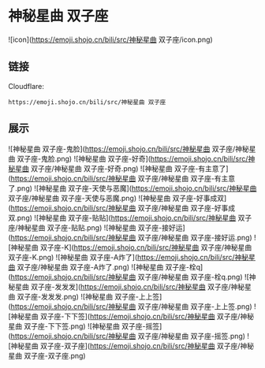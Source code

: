 # 神秘星曲 双子座
![icon](https://emoji.shojo.cn/bili/src/神秘星曲 双子座/icon.png)
## 链接
Cloudflare:
```
https://emoji.shojo.cn/bili/src/神秘星曲 双子座
```
## 展示
![神秘星曲 双子座-鬼脸](https://emoji.shojo.cn/bili/src/神秘星曲 双子座/神秘星曲 双子座-鬼脸.png)
![神秘星曲 双子座-好奇](https://emoji.shojo.cn/bili/src/神秘星曲 双子座/神秘星曲 双子座-好奇.png)
![神秘星曲 双子座-有主意了](https://emoji.shojo.cn/bili/src/神秘星曲 双子座/神秘星曲 双子座-有主意了.png)
![神秘星曲 双子座-天使与恶魔](https://emoji.shojo.cn/bili/src/神秘星曲 双子座/神秘星曲 双子座-天使与恶魔.png)
![神秘星曲 双子座-好事成双](https://emoji.shojo.cn/bili/src/神秘星曲 双子座/神秘星曲 双子座-好事成双.png)
![神秘星曲 双子座-贴贴](https://emoji.shojo.cn/bili/src/神秘星曲 双子座/神秘星曲 双子座-贴贴.png)
![神秘星曲 双子座-接好运](https://emoji.shojo.cn/bili/src/神秘星曲 双子座/神秘星曲 双子座-接好运.png)
![神秘星曲 双子座-K](https://emoji.shojo.cn/bili/src/神秘星曲 双子座/神秘星曲 双子座-K.png)
![神秘星曲 双子座-A炸了](https://emoji.shojo.cn/bili/src/神秘星曲 双子座/神秘星曲 双子座-A炸了.png)
![神秘星曲 双子座-栓q](https://emoji.shojo.cn/bili/src/神秘星曲 双子座/神秘星曲 双子座-栓q.png)
![神秘星曲 双子座-发发发](https://emoji.shojo.cn/bili/src/神秘星曲 双子座/神秘星曲 双子座-发发发.png)
![神秘星曲 双子座-上上签](https://emoji.shojo.cn/bili/src/神秘星曲 双子座/神秘星曲 双子座-上上签.png)
![神秘星曲 双子座-下下签](https://emoji.shojo.cn/bili/src/神秘星曲 双子座/神秘星曲 双子座-下下签.png)
![神秘星曲 双子座-摇签](https://emoji.shojo.cn/bili/src/神秘星曲 双子座/神秘星曲 双子座-摇签.png)
![神秘星曲 双子座-双子座](https://emoji.shojo.cn/bili/src/神秘星曲 双子座/神秘星曲 双子座-双子座.png)
